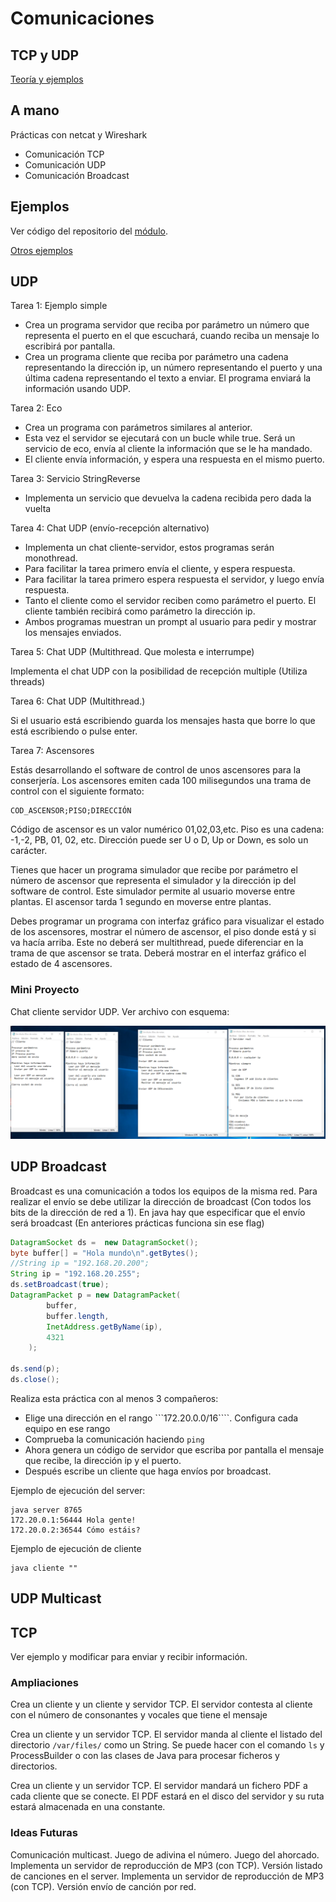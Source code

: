# Comunicaciones

## TCP y UDP

[Teoría y ejemplos](https://psp2dam.github.io/psp_pages/es/unit4/)

## A mano

Prácticas con netcat y Wireshark

- Comunicación TCP
- Comunicación UDP
- Comunicación Broadcast

## Ejemplos

Ver código del repositorio del [módulo](https://github.com/JorgeDuenasLerin/programacion-de-servicios-y-procesos/tree/main/ut03).

[Otros ejemplos](https://chuidiang.org/index.php?title=Categor%C3%ADa:Sockets)

## UDP

Tarea 1: Ejemplo simple

- Crea un programa servidor que reciba por parámetro un número que representa el puerto en el que escuchará, cuando reciba un mensaje lo escribirá por pantalla.
- Crea un programa cliente que reciba por parámetro una cadena representando la dirección ip, un número representando el puerto y una última cadena representando el texto a enviar. El programa enviará la información usando UDP.

Tarea 2: Eco

- Crea un programa con parámetros similares al anterior.
- Esta vez el servidor se ejecutará con un bucle while true. Será un servicio de eco, envía al cliente la información que se le ha mandado.
- El cliente envía información, y espera una respuesta en el mismo puerto.

Tarea 3: Servicio StringReverse

- Implementa un servicio que devuelva la cadena recibida pero dada la vuelta

Tarea 4: Chat UDP (envío-recepción alternativo)

- Implementa un chat cliente-servidor, estos programas serán monothread.
- Para facilitar la tarea primero envía el cliente, y espera respuesta.
- Para facilitar la tarea primero espera respuesta el servidor, y luego envía respuesta.
- Tanto el cliente como el servidor reciben como parámetro el puerto. El cliente también recibirá como parámetro la dirección ip.
- Ambos programas muestran un prompt al usuario para pedir y mostrar los mensajes enviados.

Tarea 5: Chat UDP (Multithread. Que molesta e interrumpe)

Implementa el chat UDP con la posibilidad de recepción multiple (Utiliza threads)

Tarea 6: Chat UDP (Multithread.)

Si el usuario está escribiendo guarda los mensajes hasta que borre lo que está escribiendo o pulse enter.

Tarea 7: Ascensores

Estás desarrollando el software de control de unos ascensores para la conserjería. Los ascensores emiten cada 100 milisegundos una trama de control con el siguiente formato:

```
COD_ASCENSOR;PISO;DIRECCIÓN
```

Código de ascensor es un valor numérico 01,02,03,etc.
Piso es una cadena: -1,-2, PB, 01, 02, etc.
Dirección puede ser U o D, Up or Down, es solo un carácter.

Tienes que hacer un programa simulador que recibe por parámetro el número de ascensor que representa el simulador y la dirección ip del software de control. Este simulador permite al usuario moverse entre plantas. El ascensor tarda 1 segundo en moverse entre plantas.

Debes programar un programa con interfaz gráfico para visualizar el estado de los ascensores, mostrar el número de ascensor, el piso donde está y si va hacía arriba. Este no deberá ser multithread, puede diferenciar en la trama de que ascensor se trata. Deberá mostrar en el interfaz gráfico el estado de 4 ascensores.

### Mini Proyecto

Chat cliente servidor UDP. Ver archivo con esquema:

![Chat UDP](Chats.png)

## UDP Broadcast

Broadcast es una comunicación a todos los equipos de la misma red. Para realizar el envío se debe utilizar la dirección de broadcast (Con todos los bits de la dirección de red a 1). En java hay que especificar que el envío será broadcast (En anteriores prácticas funciona sin ese flag)

```java
DatagramSocket ds =  new DatagramSocket();
byte buffer[] = "Hola mundo\n".getBytes();
//String ip = "192.168.20.200";
String ip = "192.168.20.255";
ds.setBroadcast(true);
DatagramPacket p = new DatagramPacket(
        buffer,
        buffer.length,
        InetAddress.getByName(ip),
        4321
    );

ds.send(p);
ds.close();
```

Realiza esta práctica con al menos 3 compañeros:

- Elige una dirección en el rango ```172.20.0.0/16````. Configura cada equipo en ese rango
- Comprueba la comunicación haciendo ```ping```
- Ahora genera un código de servidor que escriba por pantalla el mensaje que recibe, la dirección ip y el puerto.
- Después escribe un cliente que haga envíos por broadcast.

Ejemplo de ejecución del server:

```
java server 8765
172.20.0.1:56444 Hola gente!
172.20.0.2:36544 Cómo estáis?
```

Ejemplo de ejecución de cliente

```
java cliente ""
```

## UDP Multicast



## TCP

Ver ejemplo y modificar para enviar y recibir información.

### Ampliaciones

Crea un cliente y un cliente y servidor TCP. El servidor contesta al cliente con el número de consonantes y vocales que tiene el mensaje

Crea un cliente y un servidor TCP. El servidor manda al cliente el listado del directorio ```/var/files/``` como un String. Se puede hacer con el comando ```ls``` y ProcessBuilder o con las clases de Java para procesar ficheros y directorios.

Crea un cliente y un servidor TCP. El servidor mandará un fichero PDF a cada cliente que se conecte. El PDF estará en el disco del servidor y su ruta estará almacenada en una constante.


### Ideas Futuras

Comunicación multicast.
Juego de adivina el número.
Juego del ahorcado.
Implementa un servidor de reproducción de MP3 (con TCP). Versión listado de canciones en el server.
Implementa un servidor de reproducción de MP3 (con TCP). Versión envío de canción por red.

